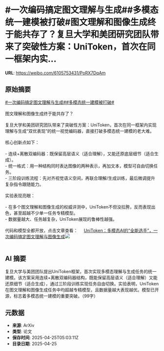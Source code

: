 # #一次编码搞定图文理解与生成##多模态统一建模被打破#图文理解和图像生成终于能共存了？复旦大学和美团研究团队带来了突破性方案：UniToken，首次在同一框架内实...

**URL**: https://weibo.com/6105753431/PoRX7DqAm

## 原始摘要

<a href="https://m.weibo.cn/search?containerid=231522type%3D1%26t%3D10%26q%3D%23%E4%B8%80%E6%AC%A1%E7%BC%96%E7%A0%81%E6%90%9E%E5%AE%9A%E5%9B%BE%E6%96%87%E7%90%86%E8%A7%A3%E4%B8%8E%E7%94%9F%E6%88%90%23&amp;extparam=%23%E4%B8%80%E6%AC%A1%E7%BC%96%E7%A0%81%E6%90%9E%E5%AE%9A%E5%9B%BE%E6%96%87%E7%90%86%E8%A7%A3%E4%B8%8E%E7%94%9F%E6%88%90%23" data-hide=""><span class="surl-text">#一次编码搞定图文理解与生成#</span></a><a href="https://m.weibo.cn/search?containerid=231522type%3D1%26t%3D10%26q%3D%23%E5%A4%9A%E6%A8%A1%E6%80%81%E7%BB%9F%E4%B8%80%E5%BB%BA%E6%A8%A1%E8%A2%AB%E6%89%93%E7%A0%B4%23&amp;extparam=%23%E5%A4%9A%E6%A8%A1%E6%80%81%E7%BB%9F%E4%B8%80%E5%BB%BA%E6%A8%A1%E8%A2%AB%E6%89%93%E7%A0%B4%23" data-hide=""><span class="surl-text">#多模态统一建模被打破#</span></a><br><br>图文理解和图像生成终于能共存了？<br><br>复旦大学和美团研究团队带来了突破性方案：UniToken，首次在同一框架内实现理解与生成“双优表现”的统一视觉编码器，直接打破多模态统一建模的老大难。<br><br>核心创新点如下：<br><br>- 连续+离散双编码器：既保留高层语义（适合理解），又能还原底层细节（适合生成）。<br>- 统一格式：用一种结构同时表达图像的两种表示，再加文本，模型可自由切换任务。<br>- 三阶段训练流程：先对齐视觉语义空间，再联合理解/生成训练，最后微调提升复杂指令跟随能力。<br><br>实验表现亮眼：<br><br>- 在多个图文理解和图像生成的权威评测中，UniToken不但没拉胯，反而表现出色，甚至超越不少单一任务专精模型。<br>- 数据量越大、任务越复杂，UniToken展现的鲁棒性越强。<br><br>代码和模型全都开放，点击文章查看： <a href="https://weibo.com/ttarticle/p/show?id=2309405159272697954485" data-hide=""><span class="url-icon"><img style="width: 1rem;height: 1rem" src="https://h5.sinaimg.cn/upload/2015/09/25/3/timeline_card_small_article_default.png" referrerpolicy="no-referrer"></span><span class="surl-text">UniToken：多模态AI的“全能选手”，一次编码搞定图文理解与图像生成</span></a><img style="" src="https://tvax2.sinaimg.cn/large/006Fd7o3gy1i0suwpvrtkj30rs0fmq7m.jpg" referrerpolicy="no-referrer"><br><br>

## AI 摘要

复旦大学与美团团队提出UniToken框架，首次实现多模态理解与生成任务的统一建模。该方案采用连续+离散双编码器结构，既能保留高层语义（适合理解）又能还原细节（适合生成），通过三阶段训练实现任务自由切换。实验表明，UniToken在图文理解和图像生成任务中均超越专精模型，且数据量越大表现越优。模型已开源，标志着多模态统一建模的重要突破。（99字）

## 元数据

- **来源**: ArXiv
- **类型**: 论文
- **保存时间**: 2025-04-25T05:03:11Z
- **目录日期**: 2025-04-25
